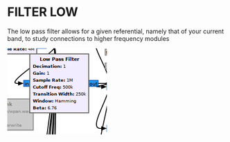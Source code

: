 # FILTER LOW

The low pass filter allows for a given referential, namely that of your current band, to study connections to higher frequency modules


![filter](../assets/from_baseband_to_low.png)